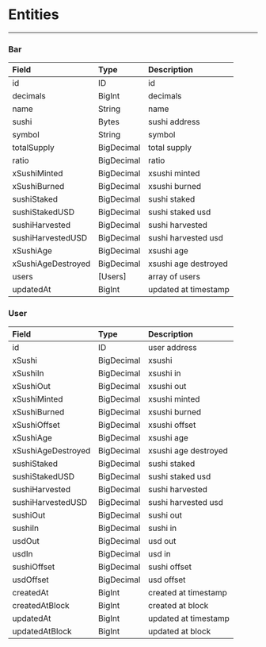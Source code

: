 # Entities
___


### Bar

| Field | Type | Description |
| :--- | :--- | :--- |
| id | ID | id |
| decimals | BigInt | decimals |
| name | String | name |
| sushi | Bytes | sushi address |
| symbol | String | symbol |
| totalSupply | BigDecimal | total supply |
| ratio | BigDecimal | ratio |
| xSushiMinted | BigDecimal | xsushi minted |
| xSushiBurned | BigDecimal | xsushi burned |
| sushiStaked | BigDecimal | sushi staked |
| sushiStakedUSD | BigDecimal | sushi staked usd |
| sushiHarvested | BigDecimal | sushi harvested |
| sushiHarvestedUSD | BigDecimal | sushi harvested usd |
| xSushiAge | BigDecimal | xsushi age |
| xSushiAgeDestroyed | BigDecimal | xsushi age destroyed |
| users | [Users] | array of users |
| updatedAt | BigInt | updated at timestamp |

### User

| Field | Type | Description |
| :--- | :--- | :--- |
| id | ID | user address |
| xSushi | BigDecimal | xsushi |
| xSushiIn | BigDecimal | xsushi in |
| xSushiOut | BigDecimal | xsushi out |
| xSushiMinted | BigDecimal | xsushi minted |
| xSushiBurned | BigDecimal | xsushi burned |
| xSushiOffset | BigDecimal | xsushi offset |
| xSushiAge | BigDecimal | xsushi age |
| xSushiAgeDestroyed | BigDecimal | xsushi age destroyed |
| sushiStaked | BigDecimal | sushi staked |
| sushiStakedUSD | BigDecimal | sushi staked usd |
| sushiHarvested | BigDecimal | sushi harvested |
| sushiHarvestedUSD | BigDecimal | sushi harvested usd |
| sushiOut | BigDecimal | sushi out |
| sushiIn | BigDecimal | sushi in |
| usdOut | BigDecimal | usd out |
| usdIn | BigDecimal | usd in |
| sushiOffset | BigDecimal | sushi offset |
| usdOffset | BigDecimal | usd offset |
| createdAt | BigInt | created at timestamp |
| createdAtBlock | BigInt | created at block |
| updatedAt | BigInt | updated at timestamp |
| updatedAtBlock | BigInt | updated at block |